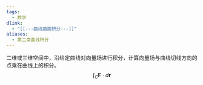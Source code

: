 ```yaml
---
tags:
  - 数学
dlink:
  - "[[---曲线曲面积分---]]"
aliases:
  - 第二类曲线积分
---
```

二维或三维空间中，沿给定曲线对向量场进行积分，计算向量场与曲线切线方向的点乘在曲线上的积分。
$$ \int_C \mathbf{F} \cdot d\mathbf{r} $$

